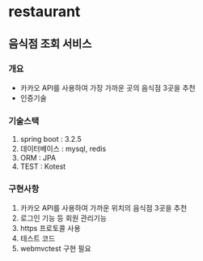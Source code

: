 # restaurant

## 음식점 조회 서비스
### 개요
- 카카오 API를 사용하여 가장 가까운 곳의 음식점 3곳을 추천
- 인증기술
### 기술스택
1. spring boot : 3.2.5
2. 데이터베이스 : mysql, redis
3. ORM : JPA
4. TEST : Kotest
### 구현사항
1. 카카오 API를 사용하여 가까운 위치의 음식점 3곳을 추천
2. 로그인 기능 등 회원 관리기능
3. https 프로토콜 사용
4. 테스트 코드
  1. webmvctest 구현 필요
